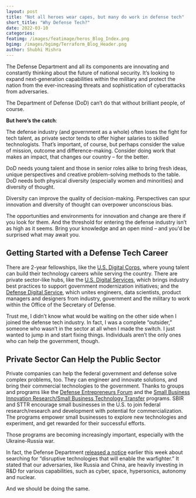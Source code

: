 ```yaml
---
layout: post
title: "Not all heroes wear capes, but many do work in defense tech"
short_title: "Why Defense Tech?"
date: 2022-03-10
categories: 
featimg: /images/featimage/heros_Blog_Index.png
bgimg: /images/bgimg/Terraform_Blog_Header.png
author: Shubhi Mishra
---
```

 
The Defense Department and all its components are innovating and constantly thinking about the future of national security. It’s looking to expand next-generation capabilities within the military and protect the nation from the ever-increasing threats and sophistication of cyberattacks from adversaries.

The Department of Defense (DoD) can’t do that without brilliant people, of course.

**But here’s the catch**:

The defense industry (and government as a whole) often loses the fight for tech talent, as private sector tends to offer higher salaries to skilled technologists. That’s important, of course, but perhaps consider the value of mission, outcome and difference-making. Consider doing work that makes an impact, that changes our country – for the better.

DoD needs young talent and those in senior roles alike to bring fresh ideas, unique perspectives and creative problem-solving methods to the table. DoD needs both physical diversity (especially women and minorities) and diversity of thought.

Diversity can improve the quality of decision-making. Perspectives can spur innovation and diversity of thought can overpower unconscious bias.

The opportunities and environments for innovation and change are there if you look for them. And the threshold for entering the defense industry isn’t as high as it seems. Bring your knowledge and an open mind – and you'd be surprised what may await you.

## Getting Started with a Defense Tech Career

There are 2-year fellowships, like the [U.S. Digital Corps](https://digitalcorps.gsa.gov/), where young talent can build their technology careers while serving the country. There are private sector-like hubs, like the [U.S. Digital Services](https://www.usds.gov/how-we-work), which brings industry best practices to support government modernization initiatives; and the [Defense Digital Service](https://www.dds.mil/), which unites engineers, data scientists, product managers and designers from industry, government and the military to work within the Office of the Secretary of Defense.

Trust me, I didn’t know what would be waiting on the other side when I joined the defense tech industry. In fact, I was a complete “outsider,” someone who wasn’t in the sector at all when I made the switch. I just wanted to jump in and start fixing things. Individuals aren’t the only ones who can help the government, though.

## Private Sector Can Help the Public Sector

Private companies can help the federal government and defense solve complex problems, too. They can engineer and innovate solutions, and bring their commercial technologies to the government. Thanks to groups and programs like the [Defense Entrepreneurs Forum](https://www.def.org/) and the [Small Business Innovation Research/Small Business Technology Transfer](https://www.sbir.gov/about) programs. SBIR and STTR encourage small businesses in the U.S. to join federal research/research and development with potential for commercialization. The programs empower small businesses to explore new technologies and experiment, and get rewarded for their successful efforts.

Those programs are becoming increasingly important, especially with the Ukraine-Russia war.

In fact, the Defense Department [released a notice](https://www.defense.gov/News/News-Stories/Article/Article/2959378/dod-in-search-of-disruptive-technologies-that-will-enable-the-warfighter/) earlier this week about searching for “disruptive technologies that will enable the warfighter.” It stated that our adversaries, like Russia and China, are heavily investing in R&D for various capabilities, such as cyber, space, hypersonics, autonomy and nuclear.

And we should be doing the same.
